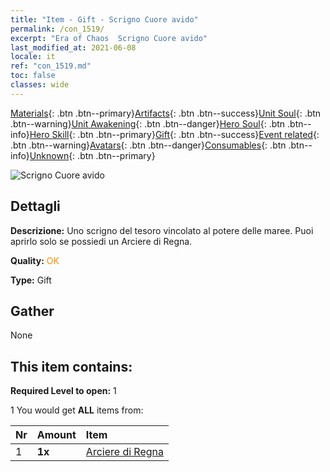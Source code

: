 ```yaml
---
title: "Item - Gift - Scrigno Cuore avido"
permalink: /con_1519/
excerpt: "Era of Chaos  Scrigno Cuore avido"
last_modified_at: 2021-06-08
locale: it
ref: "con_1519.md"
toc: false
classes: wide
---
```

 [Materials](/ItemsIT/){: .btn .btn--primary}[Artifacts](/ItemsIT/Artifacts/){: .btn .btn--success}[Unit Soul](/ItemsIT/UnitSoul/){: .btn .btn--warning}[Unit Awakening](/ItemsIT/UnitAwakening/){: .btn .btn--danger}[Hero Soul](/ItemsIT/HeroSoul/){: .btn .btn--info}[Hero Skill](/ItemsIT/HeroSkill/){: .btn .btn--primary}[Gift](/ItemsIT/Gift/){: .btn .btn--success}[Event related](/ItemsIT/Events/){: .btn .btn--warning}[Avatars](/ItemsIT/Avatars/){: .btn .btn--danger}[Consumables](/ItemsIT/Consumables/){: .btn .btn--info}[Unknown](/ItemsIT/Unknown/){: .btn .btn--primary}

 ![Scrigno Cuore avido](/images/t/i_907133.png)

## Dettagli
 **Descrizione:** Uno scrigno del tesoro vincolato al potere delle maree. Puoi aprirlo solo se possiedi un Arciere di Regna.

 **Quality:** <span style="color: #FF8C00">OK</span>

 **Type:** Gift

## Gather

  None

## This item contains:

 **Required Level to open:** 1

 1 You would get **ALL** items  from:

  | Nr | Amount |     Item    |
  |:---|:-------|:------------|
  | 1 |  **1x** | [Arciere di Regna](/ItemsIT/unt_274/) |  | 
